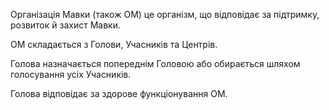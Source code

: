<subject>Організація Мавки</subject> (також <subject>ОМ</subject>) <keyword>це</keyword> організм, що відповідає за
підтримку, розвиток й
захист <subject>Мавки</subject>.

<subject>ОМ</subject> складається з <subject>Голови</subject>, <subject>Учасників</subject> <keyword>
та</keyword> <subject>
Центрів</subject>.

<subject>Голова</subject> назначається попереднім <subject>Головою</subject> <keyword>або</keyword> обирається шляхом
голосування усіх <subject>Учасників</subject>.

<subject>Голова</subject> відповідає за здорове функціонування <subject>ОМ</subject>.